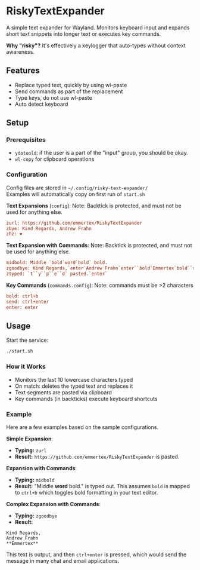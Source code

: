# RiskyTextExpander

A simple text expander for Wayland. Monitors keyboard input and expands short text snippets into longer text or executes key commands.

**Why "risky"?** It's effectively a keylogger that auto-types without context awareness.

## Features
- Replace typed text, quickly by using wl-paste  
- Send commands as part of the replacement
- Type keys, do not use wl-paste
- Auto detect keyboard

## Setup

### Prerequisites
- `ydotoold`: if the user is a part of the "input" group, you should be okay.
- `wl-copy` for clipboard operations

### Configuration

Config files are stored in `~/.config/risky-text-expander/`  
Examples will automatically copy on first run of `start.sh`

**Text Expansions** (`config`):
Note: Backtick is protected, and must not be used for anything else.

```ini
zurl: https://github.com/emmertex/RiskyTextExpander
zbye: Kind Regards, Andrew Frahn
zhz: ❤️
```

**Text Expansion with Commands**:
Note: Backtick is protected, and must not be used for anything else.

```ini
midbold: Middle `bold`word`bold` bold.
zgoodbye: Kind Regards,`enter`Andrew Frahn`enter``bold`Emmertex`bold``send`
ztyped: `t``y``p``e``d` pasted.`enter`
```

**Key Commands** (`commands.config`):
Note: commands must be >2 characters

```ini
bold: ctrl+b
send: ctrl+enter
enter: enter
```

## Usage

Start the service:

```bash
./start.sh
```

### How it Works

- Monitors the last 10 lowercase characters typed
- On match: deletes the typed text and replaces it
- Text segments are pasted via clipboard
- Key commands (in backticks) execute keyboard shortcuts

### Example

Here are a few examples based on the sample configurations.

**Simple Expansion**:
- **Typing:** `zurl`
- **Result:** `https://github.com/emmertex/RiskyTextExpander` is pasted.

**Expansion with Commands**:
- **Typing:** `midbold`
- **Result:** "Middle **word** bold." is typed out. This assumes `bold` is mapped to `ctrl+b` which toggles bold formatting in your text editor.

**Complex Expansion with Commands**:
- **Typing:** `zgoodbye`
- **Result:**

```text
Kind Regards,
Andrew Frahn
**Emmertex**
```

This text is output, and then `ctrl+enter` is pressed, which would send the message in many chat and email applications.


